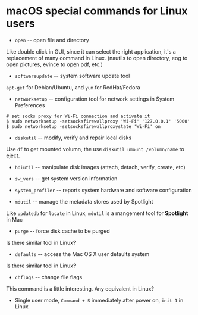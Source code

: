 # macOS special commands for Linux users

* `open` -- open file and directory

Like double click in GUI, since it can select the right application, it's a replacement of many command in Linux.
(nautils to open directory, eog to open pictures, evince to open pdf, etc.)

* `softwareupdate` -- system software update tool

`apt-get` for Debian/Ubuntu, and `yum` for RedHat/Fedora

* `networksetup` -- configuration tool for network settings in System Preferences

```shell
# set socks proxy for Wi-Fi connection and activate it
$ sudo networksetup -setsocksfirewallproxy 'Wi-Fi' '127.0.0.1' '5000'
$ sudo networksetup -setsocksfirewallproxystate 'Wi-Fi' on
```

* `diskutil` -- modify, verify and repair local disks

Use `df` to get mounted volumn, the use `diskutil umount /volumn/name` to eject.

* `hdiutil` -- manipulate disk images (attach, detach, verify, create, etc)

* `sw_vers` -- get system version information

* `system_profiler` -- reports system hardware and software configuration

* `mdutil` -- manage the metadata stores used by Spotlight

Like `updatedb` for `locate` in Linux, `mdutil` is a mangement tool for **Spotlight** in Mac

* `purge` -- force disk cache to be purged

Is there similar tool in Linux?

* `defaults` -- access the Mac OS X user defaults system

Is there similar tool in Linux?

* `chflags` -- change file flags

This command is a little interesting. Any equivalent in Linux?

* Single user mode, `Command + S` immediately after power on, `init 1` in Linux
